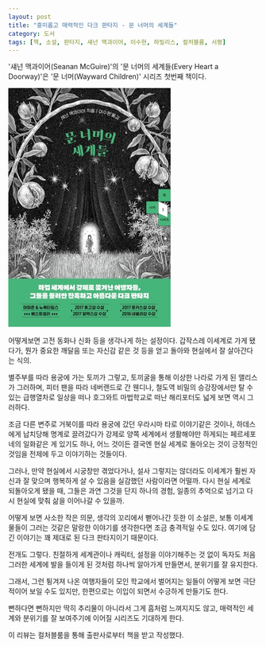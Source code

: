 ```yaml
---
layout: post
title: "흥미롭고 매력적인 다크 판타지 - 문 너머의 세계들"
category: 도서
tags: [책, 소설, 판타지, 섀넌 맥과이어, 이수현, 하빌리스, 컬처블룸, 서평]
---
```


'섀넌 맥과이어(Seanan McGuire)'의
'문 너머의 세계들(Every Heart a Doorway)'은
'문 너머(Wayward Children)' 시리즈 첫번째 책이다.

![표지](/images/book/wayward-children-1-worlds-beyond-the-door-book-h480.jpg)

어떻게보면 고전 동화나 신화 등을 생각나게 하는 설정이다.
갑작스레 이세계로 가게 됐다가,
뭔가 중요한 깨달음 또는 자신감 같은 것 등을 얻고 돌아와
현실에서 잘 살아간다는 식의.

별주부를 따라 용궁에 가는 토끼가 그렇고,
토끼굴을 통해 이상한 나라로 가게 된 앨리스가 그러하며,
피터 팬을 따라 네버랜드로 간 웬디나,
철도역 비밀의 승강장에서만 탈 수 있는 급행열차로 일상을 떠나 호그와트 마법학교로 떠난 해리포터도 넓게 보면 역시 그러하다.

조금 다른 변주로 거북이를 따라 용궁에 갔던 우라시마 타로 이야기같은 것이나,
하데스에게 납치당해 명계로 끌려갔다가 강제로 양쪽 세계에서 생활해야만 하게되는 페르세포네의 일화같은 게 있기도 하나,
어느 것이든 결국엔 현실 세계로 돌아오는 것이 긍정적인 것임을 전제에 두고 이야기하는 것들이다.

그러나, 만약 현실에서 시궁창만 겪었다거나,
설사 그렇지는 않더라도 이세계가 훨씬 자신과 잘 맞으며 행복하게 살 수 있음을 실감했던 사람이라면 어떨까.
다시 현실 세계로 되돌아오게 됐을 때,
그들은 과연 그것을 단지 하나의 경험, 일종의 추억으로 넘기고
다시 현실에 맞춰 삶을 이어나갈 수 있을까.

어떻게 보면 사소한 작은 의문, 생각의 꼬리에서 뻗어나간 듯한 이 소설은,
보통 이세계물들이 그러는 것같은 말랑한 이야기를 생각한다면 조금 충격적일 수도 있다.
여기에 담긴 이야기는 꽤 제대로 된 다크 판타지이기 때문이다.

전개도 그렇다.
친절하게 세계관이나 캐릭터, 설정을 이야기해주는 것 없이
독자도 처음 그러한 세계에 발을 들이게 된 것처럼 하나씩 알아가게 만들면서,
분위기를 잘 유지한다.

그래서, 그런 튕겨져 나온 여행자들이 모인 학교에서 벌어지는 일들이 어떻게 보면 극단적이어 보일 수도 있지만,
한편으로는 이입이 되면서 수긍하게 만들기도 한다.

뻔하다면 뻔하지만 딱히 추리물이 아니라서 그게 흠처럼 느껴지지도 않고,
매력적인 세계와 분위기를 잘 보여주기에
이어질 시리즈도 기대하게 한다.



<div class="im im-info">
이 리뷰는 컬처블룸을 통해 출판사로부터 책을 받고 작성했다.
</div>
